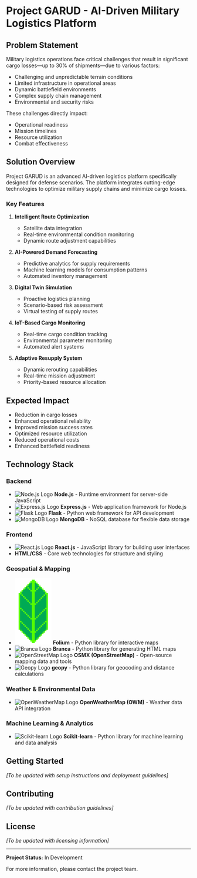 # Project GARUD - AI-Driven Military Logistics Platform

## Problem Statement

Military logistics operations face critical challenges that result in significant cargo losses—up to 30% of shipments—due to various factors:

- Challenging and unpredictable terrain conditions
- Limited infrastructure in operational areas
- Dynamic battlefield environments
- Complex supply chain management
- Environmental and security risks

These challenges directly impact:
- Operational readiness
- Mission timelines
- Resource utilization
- Combat effectiveness

## Solution Overview

Project GARUD is an advanced AI-driven logistics platform specifically designed for defense scenarios. The platform integrates cutting-edge technologies to optimize military supply chains and minimize cargo losses.

### Key Features

1. **Intelligent Route Optimization**
   - Satellite data integration
   - Real-time environmental condition monitoring
   - Dynamic route adjustment capabilities

2. **AI-Powered Demand Forecasting**
   - Predictive analytics for supply requirements
   - Machine learning models for consumption patterns
   - Automated inventory management

3. **Digital Twin Simulation**
   - Proactive logistics planning
   - Scenario-based risk assessment
   - Virtual testing of supply routes

4. **IoT-Based Cargo Monitoring**
   - Real-time cargo condition tracking
   - Environmental parameter monitoring
   - Automated alert systems

5. **Adaptive Resupply System**
   - Dynamic rerouting capabilities
   - Real-time mission adjustment
   - Priority-based resource allocation

## Expected Impact

- Reduction in cargo losses
- Enhanced operational reliability
- Improved mission success rates
- Optimized resource utilization
- Reduced operational costs
- Enhanced battlefield readiness

## Technology Stack

### Backend
- ![Node.js Logo](https://nodejs.org/static/images/logo.svg) **Node.js** - Runtime environment for server-side JavaScript
- ![Express.js Logo](https://upload.wikimedia.org/wikipedia/commons/6/64/Expressjs.png) **Express.js** - Web application framework for Node.js
- ![Flask Logo](https://upload.wikimedia.org/wikipedia/commons/3/3c/Flask_logo.svg) **Flask** - Python web framework for API development
- ![MongoDB Logo](https://webimages.mongodb.com/_com_assets/cms/mongodb_logo1-76twgcu2dm.png) **MongoDB** - NoSQL database for flexible data storage

### Frontend
- ![React.js Logo](https://upload.wikimedia.org/wikipedia/commons/a/a7/React-icon.svg) **React.js** - JavaScript library for building user interfaces
- **HTML/CSS** - Core web technologies for structure and styling

### Geospatial & Mapping
- ![Folium Logo](https://raw.githubusercontent.com/python-visualization/folium/main/docs/_static/folium_logo.png) **Folium** - Python library for interactive maps
- ![Branca Logo](https://raw.githubusercontent.com/python-visualization/branca/main/docs/_static/branca_logo.png) **Branca** - Python library for generating HTML maps
- ![OpenStreetMap Logo](https://upload.wikimedia.org/wikipedia/commons/8/8a/Openstreetmap_logo.svg) **OSMX (OpenStreetMap)** - Open-source mapping data and tools
- ![Geopy Logo](https://geopy.readthedocs.io/en/stable/_static/geopy-logo.png) **geopy** - Python library for geocoding and distance calculations

### Weather & Environmental Data
- ![OpenWeatherMap Logo](https://openweathermap.org/themes/openweathermap/assets/img/logo_white_cropped.png) **OpenWeatherMap (OWM)** - Weather data API integration

### Machine Learning & Analytics
- ![Scikit-learn Logo](https://upload.wikimedia.org/wikipedia/commons/0/05/Scikit_learn_logo_small.svg) **Scikit-learn** - Python library for machine learning and data analysis

## Getting Started

*[To be updated with setup instructions and deployment guidelines]*

## Contributing

*[To be updated with contribution guidelines]*

## License

*[To be updated with licensing information]*

---

**Project Status:** In Development

For more information, please contact the project team. 
